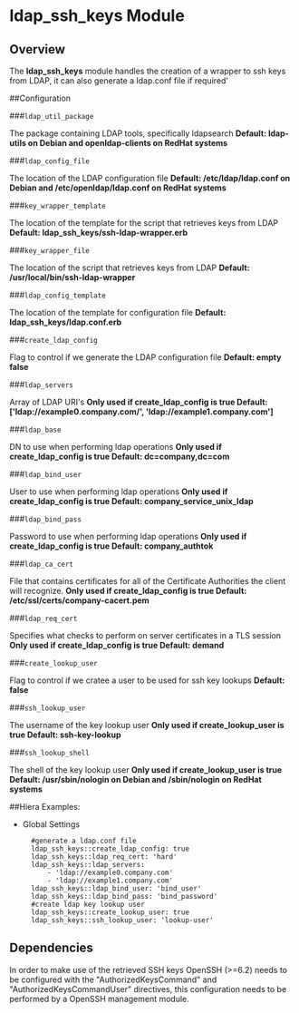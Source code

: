 # ldap_ssh_keys Module

## Overview

The **ldap_ssh_keys** module handles the creation of a wrapper to  ssh keys from LDAP, it can also generate a ldap.conf file if required'

##Configuration

###`ldap_util_package`

The package containing LDAP tools, specifically ldapsearch **Default: ldap-utils on Debian and openldap-clients on RedHat systems**

###`ldap_config_file`

The location of the LDAP configuration file  **Default: /etc/ldap/ldap.conf on Debian and /etc/openldap/ldap.conf on RedHat systems**

###`key_wrapper_template`

The location of the template for the script that retrieves keys from LDAP **Default: ldap_ssh_keys/ssh-ldap-wrapper.erb** 

###`key_wrapper_file`

The location of the script that retrieves keys from LDAP **Default: /usr/local/bin/ssh-ldap-wrapper** 

###`ldap_config_template`

The location of the template for configuration file  **Default: ldap_ssh_keys/ldap.conf.erb** 

###`create_ldap_config`

Flag to control if we generate the LDAP configuration file **Default: empty false**

###`ldap_servers`

Array of LDAP URI's **Only used if create_ldap_config is true Default: ['ldap://example0.company.com/', 'ldap://example1.company.com']** 

###`ldap_base`

DN to use when performing ldap operations **Only used if create_ldap_config is true Default: dc=company,dc=com** 

###`ldap_bind_user`

User to use when performing ldap operations **Only used if create_ldap_config is true Default: company_service_unix_ldap** 

###`ldap_bind_pass`

Password to use when performing ldap operations **Only used if create_ldap_config is true Default: company_authtok** 

###`ldap_ca_cert`

File that contains certificates for all of the Certificate Authorities the client will recognize. **Only used if create_ldap_config is true Default: /etc/ssl/certs/company-cacert.pem**

###`ldap_req_cert`

Specifies what checks to perform on server certificates in a TLS session **Only used if create_ldap_config is true Default: demand** 

###`create_lookup_user`

Flag to control if we cratee a user to be used for ssh key lookups **Default: false**

###`ssh_lookup_user`

The username of the key lookup user **Only used if create_lookup_user is true  Default: ssh-key-lookup**

###`ssh_lookup_shell`

The shell of the key lookup user **Only used if create_lookup_user is true  Default: /usr/sbin/nologin on Debian and /sbin/nologin on RedHat systems**

##Hiera Examples:

* Global Settings

        #generate a ldap.conf file
        ldap_ssh_keys::create_ldap_config: true
        ldap_ssh_keys::ldap_req_cert: 'hard'
        ldap_ssh_keys::ldap_servers:
            - 'ldap://example0.company.com'
            - 'ldap://example1.company.com'
        ldap_ssh_keys::ldap_bind_user: 'bind_user'    
        ldap_ssh_keys::ldap_bind_pass: 'bind_password'
        #create ldap key lookup user
        ldap_ssh_keys::create_lookup_user: true
        ldap_ssh_keys::ssh_lookup_user: 'lookup-user'
        
## Dependencies

In order to make use of the retrieved SSH keys OpenSSH (>=6.2) needs to be configured with the "AuthorizedKeysCommand" and "AuthorizedKeysCommandUser" directives, this configuration needs to be performed by a OpenSSH management module.
